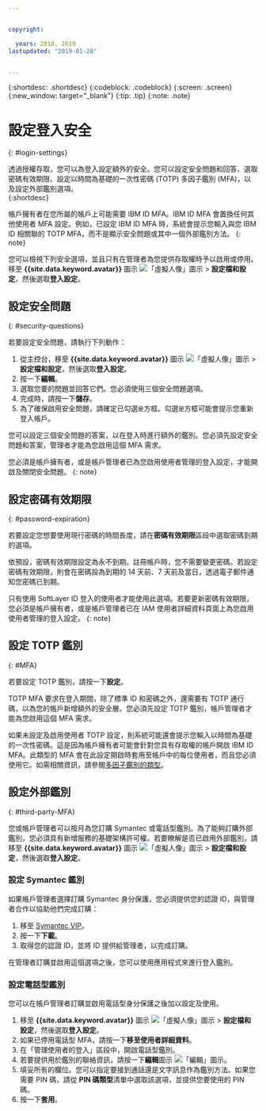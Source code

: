 ```yaml
---


copyright:

  years: 2018, 2019
lastupdated: "2019-01-28"


---
```


{:shortdesc: .shortdesc}
{:codeblock: .codeblock}
{:screen: .screen}
{:new_window: target="_blank"}
{:tip: .tip}
{:note: .note}


# 設定登入安全
{: #login-settings}

透過授權存取，您可以為登入設定額外的安全。您可以設定安全問題和回答、選取密碼有效期限、設定以時間為基礎的一次性密碼 (TOTP) 多因子鑑別 (MFA)，以及設定外部鑑別選項。  
{:shortdesc}

帳戶擁有者在您所屬的帳戶上可能需要 IBM ID MFA。IBM ID MFA 會置換任何其他使用者 MFA 設定。例如，已設定 IBM ID MFA 時，系統會提示您輸入與您 IBM ID 相關聯的 TOTP MFA，而不是顯示安全問題或其中一個外部鑑別方法。
{: note}

您可以檢視下列安全選項，並且只有在管理者為您提供存取權時予以啟用或停用。移至 **{{site.data.keyword.avatar}}** 圖示 ![「虛擬人像」圖示](../icons/i-avatar-icon.svg) > **設定檔和設定**，然後選取**登入設定**。

## 設定安全問題
{: #security-questions}

若要設定安全問題，請執行下列動作：
1. 從主控台，移至 **{{site.data.keyword.avatar}}** 圖示 ![「虛擬人像」圖示](../icons/i-avatar-icon.svg) > **設定檔和設定**，然後選取**登入設定**。
2. 按一下**編輯**。
3. 選取您要的問題並回答它們。您必須使用三個安全問題選項。
4. 完成時，請按一下**儲存**。  
5. 為了確保啟用安全問題，請確定已勾選`是`方框。勾選`是`方框可能會提示您重新登入帳戶。  

您可以設定三個安全問題的答案，以在登入時進行額外的鑑別。您必須先設定安全問題和答案，管理者才能為您啟用這個 MFA 需求。

您必須是帳戶擁有者，或是帳戶管理者已為您啟用使用者管理的登入設定，才能開啟及關閉安全問題。
{: note}

## 設定密碼有效期限
{: #password-expiration}

若要設定您想要使用現行密碼的時間長度，請在**密碼有效期限**區段中選取密碼到期的選項。

依預設，密碼有效期限設定為永不到期。註冊帳戶時，您不需要變更密碼。若設定密碼有效期限，則會在密碼設為到期的 14 天前、7 天前及當日，透過電子郵件通知您密碼已到期。

只有使用 SoftLayer ID 登入的使用者才能使用此選項。若要更新密碼有效期限，您必須是帳戶擁有者，或是帳戶管理者已在 IAM 使用者詳細資料頁面上為您啟用使用者管理的登入設定。
{: note}

## 設定 TOTP 鑑別
{: #MFA}

若要設定 TOTP 鑑別，請按一下**設定**。

TOTP MFA 要求在登入期間，除了標準 ID 和密碼之外，還需要有 TOTP 通行碼，以為您的帳戶新增額外的安全層。您必須先設定 TOTP 鑑別，帳戶管理者才能為您啟用這個 MFA 需求。

如果未設定及啟用使用者 TOTP 設定，則系統可能還會提示您輸入以時間為基礎的一次性密碼。這是因為帳戶擁有者可能會針對您具有存取權的帳戶開啟 IBM ID MFA。此類型的 MFA 會在此設定開啟時套用至帳戶中的每位使用者，而且您必須使用它。如需相關資訊，請參閱[多因子鑑別的類型](/docs/iam?topic=iam-types)。


## 設定外部鑑別
{: #third-party-MFA}

您或帳戶管理者可以按月為您訂購 Symantec 或電話型鑑別。為了能夠訂購外部鑑別，您必須具有新增服務的基礎架構許可權。若要瞭解是否已啟用外部鑑別，請移至 **{{site.data.keyword.avatar}}** 圖示 ![「虛擬人像」圖示](../icons/i-avatar-icon.svg) > **設定檔和設定**，然後選取**登入設定**。

### 設定 Symantec 鑑別

如果帳戶管理者選擇訂購 Symantec 身分保護，您必須提供您的認證 ID，與管理者合作以協助他們完成訂購：

1. 移至 [Symantec VIP](https://vip.symantec.com/)。
2. 按一下**下載**。
3. 取得您的認證 ID，並將 ID 提供給管理者，以完成訂購。

在管理者訂購並啟用這個選項之後，您可以使用應用程式來進行登入鑑別。

### 設定電話型鑑別

您可以在帳戶管理者訂購並啟用電話型身分保護之後加以設定及使用。

1. 移至 **{{site.data.keyword.avatar}}** 圖示 ![「虛擬人像」圖示](../icons/i-avatar-icon.svg) > **設定檔和設定**，然後選取**登入設定**。
2. 如果已停用電話型 MFA，請按一下**移至使用者詳細資料**。
3. 在「管理使用者的登入」區段中，開啟電話型鑑別。
4. 若要提供用於鑑別的聯絡資訊，請按一下**編輯**圖示 ![「編輯」圖示](../icons/edit-tagging.svg)。
5. 填妥所有的欄位。您可以指定要接到通話還是文字訊息作為鑑別方法。如果您需要 PIN 碼，請從 **PIN 碼類型**清單中選取該選項，並提供您要使用的 PIN 碼。  
6. 按一下**套用**。
